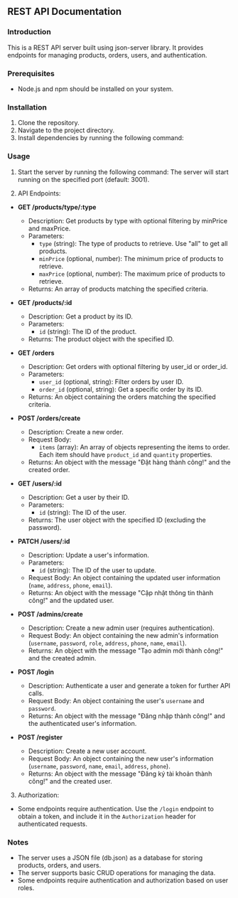 ## REST API Documentation

### Introduction

This is a REST API server built using json-server library. It provides endpoints for managing products, orders, users, and authentication.

### Prerequisites

- Node.js and npm should be installed on your system.

### Installation

1. Clone the repository.
2. Navigate to the project directory.
3. Install dependencies by running the following command:

### Usage

1. Start the server by running the following command:
   The server will start running on the specified port (default: 3001).

2. API Endpoints:

- **GET /products/type/:type**

  - Description: Get products by type with optional filtering by minPrice and maxPrice.
  - Parameters:
    - `type` (string): The type of products to retrieve. Use "all" to get all products.
    - `minPrice` (optional, number): The minimum price of products to retrieve.
    - `maxPrice` (optional, number): The maximum price of products to retrieve.
  - Returns: An array of products matching the specified criteria.

- **GET /products/:id**

  - Description: Get a product by its ID.
  - Parameters:
    - `id` (string): The ID of the product.
  - Returns: The product object with the specified ID.

- **GET /orders**

  - Description: Get orders with optional filtering by user_id or order_id.
  - Parameters:
    - `user_id` (optional, string): Filter orders by user ID.
    - `order_id` (optional, string): Get a specific order by its ID.
  - Returns: An object containing the orders matching the specified criteria.

- **POST /orders/create**

  - Description: Create a new order.
  - Request Body:
    - `items` (array): An array of objects representing the items to order. Each item should have `product_id` and `quantity` properties.
  - Returns: An object with the message "Đặt hàng thành công!" and the created order.

- **GET /users/:id**

  - Description: Get a user by their ID.
  - Parameters:
    - `id` (string): The ID of the user.
  - Returns: The user object with the specified ID (excluding the password).

- **PATCH /users/:id**

  - Description: Update a user's information.
  - Parameters:
    - `id` (string): The ID of the user to update.
  - Request Body: An object containing the updated user information (`name`, `address`, `phone`, `email`).
  - Returns: An object with the message "Cập nhật thông tin thành công!" and the updated user.

- **POST /admins/create**

  - Description: Create a new admin user (requires authentication).
  - Request Body: An object containing the new admin's information (`username`, `password`, `role`, `address`, `phone`, `name`, `email`).
  - Returns: An object with the message "Tạo admin mới thành công!" and the created admin.

- **POST /login**

  - Description: Authenticate a user and generate a token for further API calls.
  - Request Body: An object containing the user's `username` and `password`.
  - Returns: An object with the message "Đăng nhập thành công!" and the authenticated user's information.

- **POST /register**

  - Description: Create a new user account.
  - Request Body: An object containing the new user's information (`username`, `password`, `name`, `email`, `address`, `phone`).
  - Returns: An object with the message "Đăng ký tài khoản thành công!" and the created user.

3. Authorization:

- Some endpoints require authentication. Use the `/login` endpoint to obtain a token, and include it in the `Authorization` header for authenticated requests.

### Notes

- The server uses a JSON file (db.json) as a database for storing products, orders, and users.
- The server supports basic CRUD operations for managing the data.
- Some endpoints require authentication and authorization based on user roles.
